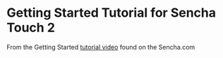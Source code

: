 # Getting Started Tutorial for Sencha Touch 2

From the Getting Started [tutorial video](http://docs.sencha.com/touch/2-0/#!/guide/getting_started) found on the Sencha.com